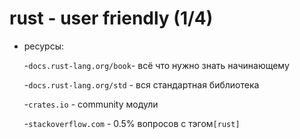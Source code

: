 
# rust - user friendly                         (1/4)


- ресурсы:

  -`docs.rust-lang.org/book`- всё что нужно знать начинающему

  -`docs.rust-lang.org/std` - вся стандартная библиотека

  -`crates.io`              - community модули

  -`stackoverflow.com`      - 0.5% вопросов с тэгом`[rust]`














